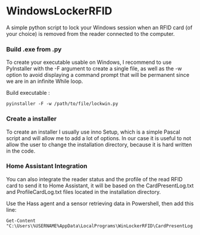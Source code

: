 # WindowsLockerRFID
A simple python script to lock your Windows session when an RFID card (of your choice) is removed from the reader connected to the computer.

### Build .exe from .py
To create your executable usable on Windows, I recommend to use PyInstaller with the -F argument to create a single file, as well as the -w option to avoid displaying a command prompt that will be permanent since we are in an infinite While loop.

Build executable : 
```
pyinstaller -F -w /path/to/file/lockwin.py
```

### Create a installer
To create an installer I usually use inno Setup, which is a simple Pascal script and will allow me to add a lot of options.
In our case it is useful to not allow the user to change the installation directory, because it is hard written in the code.

### Home Assistant Integration
You can also integrate the reader status and the profile of the read RFID card to send it to Home Assistant, it will be based on the CardPresentLog.txt and ProfileCardLog.txt files located in the installation directory.

Use the Hass agent and a sensor retrieving data in Powershell, then add this line: 
```
Get-Content "C:\Users\%USERNAME%AppData\LocalPrograms\WinLockerRFID\CardPresentLog.txt"
```
